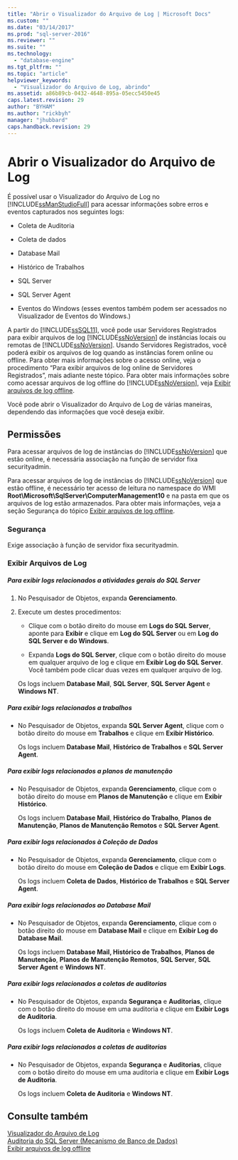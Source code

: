 ```yaml
---
title: "Abrir o Visualizador do Arquivo de Log | Microsoft Docs"
ms.custom: ""
ms.date: "03/14/2017"
ms.prod: "sql-server-2016"
ms.reviewer: ""
ms.suite: ""
ms.technology: 
  - "database-engine"
ms.tgt_pltfrm: ""
ms.topic: "article"
helpviewer_keywords: 
  - "Visualizador do Arquivo de Log, abrindo"
ms.assetid: a86b89cb-0432-4648-895a-05ecc5450e45
caps.latest.revision: 29
author: "BYHAM"
ms.author: "rickbyh"
manager: "jhubbard"
caps.handback.revision: 29
---
```

# Abrir o Visualizador do Arquivo de Log
  É possível usar o Visualizador do Arquivo de Log no [!INCLUDE[ssManStudioFull](../../includes/ssmanstudiofull-md.md)] para acessar informações sobre erros e eventos capturados nos seguintes logs:  
  
-   Coleta de Auditoria  
  
-   Coleta de dados  
  
-   Database Mail  
  
-   Histórico de Trabalhos  
  
-   SQL Server  
  
-   SQL Server Agent  
  
-   Eventos do Windows (esses eventos também podem ser acessados no Visualizador de Eventos do Windows.)  
  
 A partir do [!INCLUDE[ssSQL11](../../includes/sssql11-md.md)], você pode usar Servidores Registrados para exibir arquivos de log [!INCLUDE[ssNoVersion](../../includes/ssnoversion-md.md)] de instâncias locais ou remotas de [!INCLUDE[ssNoVersion](../../includes/ssnoversion-md.md)]. Usando Servidores Registrados, você poderá exibir os arquivos de log quando as instâncias forem online ou offline. Para obter mais informações sobre o acesso online, veja o procedimento “Para exibir arquivos de log online de Servidores Registrados”, mais adiante neste tópico. Para obter mais informações sobre como acessar arquivos de log offline do [!INCLUDE[ssNoVersion](../../includes/ssnoversion-md.md)], veja [Exibir arquivos de log offline](../../relational-databases/logs/view-offline-log-files.md).  
  
 Você pode abrir o Visualizador do Arquivo de Log de várias maneiras, dependendo das informações que você deseja exibir.  
  
##  <a name="BeforeYouBegin"></a> Permissões  
 Para acessar arquivos de log de instâncias do [!INCLUDE[ssNoVersion](../../includes/ssnoversion-md.md)] que estão online, é necessária associação na função de servidor fixa securityadmin.  
  
 Para acessar arquivos de log de instâncias do [!INCLUDE[ssNoVersion](../../includes/ssnoversion-md.md)] que estão offline, é necessário ter acesso de leitura no namespace do WMI **Root\Microsoft\SqlServer\ComputerManagement10** e na pasta em que os arquivos de log estão armazenados. Para obter mais informações, veja a seção Segurança do tópico [Exibir arquivos de log offline](../../relational-databases/logs/view-offline-log-files.md).  
  
### Segurança  
 Exige associação à função de servidor fixa securityadmin.  
  
### Exibir Arquivos de Log  
  
##### Para exibir logs relacionados a atividades gerais do SQL Server  
  
1.  No Pesquisador de Objetos, expanda **Gerenciamento**.  
  
2.  Execute um destes procedimentos:  
  
    -   Clique com o botão direito do mouse em **Logs do SQL Server**, aponte para **Exibir** e clique em **Log do SQL Server** ou em **Log do SQL Server e do Windows**.  
  
    -   Expanda **Logs do SQL Server**, clique com o botão direito do mouse em qualquer arquivo de log e clique em **Exibir Log do SQL Server**. Você também pode clicar duas vezes em qualquer arquivo de log.  
  
     Os logs incluem **Database Mail**, **SQL Server**, **SQL Server Agent** e **Windows NT**.  
  
##### Para exibir logs relacionados a trabalhos  
  
-   No Pesquisador de Objetos, expanda **SQL Server Agent**, clique com o botão direito do mouse em **Trabalhos** e clique em **Exibir Histórico**.  
  
     Os logs incluem **Database Mail**, **Histórico de Trabalhos** e **SQL Server Agent**.  
  
##### Para exibir logs relacionados a planos de manutenção  
  
-   No Pesquisador de Objetos, expanda **Gerenciamento**, clique com o botão direito do mouse em **Planos de Manutenção** e clique em **Exibir Histórico**.  
  
     Os logs incluem **Database Mail**, **Histórico do Trabalho**, **Planos de Manutenção**, **Planos de Manutenção Remotos** e **SQL Server Agent**.  
  
##### Para exibir logs relacionados à Coleção de Dados  
  
-   No Pesquisador de Objetos, expanda **Gerenciamento**, clique com o botão direito do mouse em **Coleção de Dados** e clique em **Exibir Logs**.  
  
     Os logs incluem **Coleta de Dados**, **Histórico de Trabalhos** e **SQL Server Agent**.  
  
##### Para exibir logs relacionados ao Database Mail  
  
-   No Pesquisador de Objetos, expanda **Gerenciamento**, clique com o botão direito do mouse em **Database Mail** e clique em **Exibir Log do Database Mail**.  
  
     Os logs incluem **Database Mail, Histórico de Trabalhos**, **Planos de Manutenção**, **Planos de Manutenção Remotos**, **SQL Server**, **SQL Server Agent** e **Windows NT**.  
  
##### Para exibir logs relacionados a coletas de auditorias  
  
-   No Pesquisador de Objetos, expanda **Segurança** e **Auditorias**, clique com o botão direito do mouse em uma auditoria e clique em **Exibir Logs de Auditoria**.  
  
     Os logs incluem **Coleta de Auditoria** e **Windows NT**.  
  
##### Para exibir logs relacionados a coletas de auditorias  
  
-   No Pesquisador de Objetos, expanda **Segurança** e **Auditorias**, clique com o botão direito do mouse em uma auditoria e clique em **Exibir Logs de Auditoria**.  
  
     Os logs incluem **Coleta de Auditoria** e **Windows NT**.  
  
## Consulte também  
 [Visualizador do Arquivo de Log](../../relational-databases/logs/log-file-viewer.md)   
 [Auditoria do SQL Server &#40;Mecanismo de Banco de Dados&#41;](../../relational-databases/security/auditing/sql-server-audit-database-engine.md)   
 [Exibir arquivos de log offline](../../relational-databases/logs/view-offline-log-files.md)  
  
  